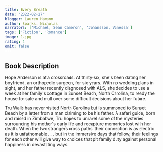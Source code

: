 ```yaml
---
title: Every Breath
date: "2022-02-27"
blogger: Lauren Hamann
author: Sparks, Nicholas
narrators: ['Michael, Sean Cameron', 'Johansson, Vanessa']
tags: ['Fiction', 'Romance']
image: 1.jpg
rating: 4
omit: false
---
```




## Book Description
Hope Anderson is at a crossroads. At thirty-six, she's been dating her boyfriend, an orthopedic surgeon, for six years. With no wedding plans in sight, and her father recently diagnosed with ALS, she decides to use a week at her family's cottage in Sunset Beach, North Carolina, to ready the house for sale and mull over some difficult decisions about her future.

Tru Walls has never visited North Carolina but is summoned to Sunset Beach by a letter from a man claiming to be his father. A safari guide, born and raised in Zimbabwe, Tru hopes to unravel some of the mysteries surrounding his mother's early life and recapture memories lost with her death. When the two strangers cross paths, their connection is as electric as it is unfathomable . . . but in the immersive days that follow, their feelings for each other will give way to choices that pit family duty against personal happiness in devastating ways.